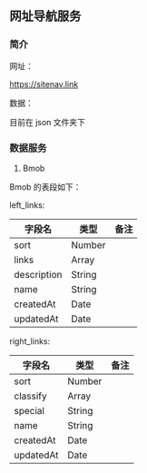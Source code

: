 ## 网址导航服务

### 简介

网址：

https://sitenav.link

数据：

目前在 json 文件夹下

### 数据服务

1. Bmob

Bmob 的表段如下：

left_links:

|   字段名   |   类型   |   备注   |
| ---- | ---- | ---- |
|  sort    |   Number   |      |
|  links    |   Array   |      |
|   description   |   String   |      |
|   name   |   String   |      |
|   createdAt   |   Date   |      |
|   updatedAt   |   Date   |      |


right_links:

|   字段名   |   类型   |   备注   |
| ---- | ---- | ---- |
|  sort    |   Number   |      |
|   classify    |   Array   |      |
|   special   |   String   |      |
|   name   |   String   |      |
|   createdAt   |   Date   |      |
|   updatedAt   |   Date   |      |